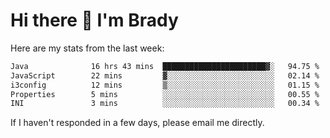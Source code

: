 # Hi there 👋 I'm Brady

Here are my stats from the last week:
<!--START_SECTION:waka-->

```txt
Java              16 hrs 43 mins  ███████████████████████▓░   94.75 %
JavaScript        22 mins         ▓░░░░░░░░░░░░░░░░░░░░░░░░   02.14 %
i3config          12 mins         ▒░░░░░░░░░░░░░░░░░░░░░░░░   01.15 %
Properties        5 mins          ░░░░░░░░░░░░░░░░░░░░░░░░░   00.55 %
INI               3 mins          ░░░░░░░░░░░░░░░░░░░░░░░░░   00.34 %
```

<!--END_SECTION:waka-->

If I haven't responded in a few days, please email me directly. 
